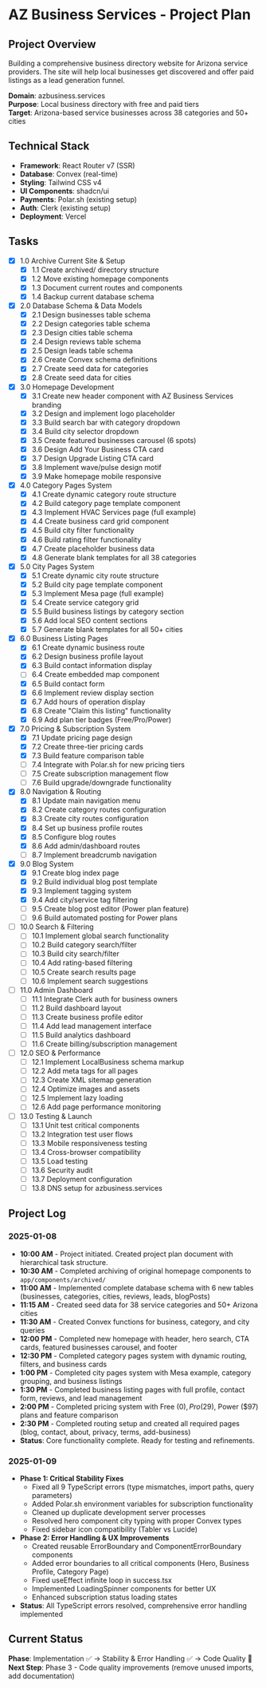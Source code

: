 # AZ Business Services - Project Plan

## Project Overview
Building a comprehensive business directory website for Arizona service providers. The site will help local businesses get discovered and offer paid listings as a lead generation funnel.

**Domain**: azbusiness.services  
**Purpose**: Local business directory with free and paid tiers  
**Target**: Arizona-based service businesses across 38 categories and 50+ cities

## Technical Stack
- **Framework**: React Router v7 (SSR)
- **Database**: Convex (real-time)
- **Styling**: Tailwind CSS v4
- **UI Components**: shadcn/ui
- **Payments**: Polar.sh (existing setup)
- **Auth**: Clerk (existing setup)
- **Deployment**: Vercel

## Tasks

- [x] 1.0 Archive Current Site & Setup
  - [x] 1.1 Create archived/ directory structure
  - [x] 1.2 Move existing homepage components
  - [x] 1.3 Document current routes and components
  - [x] 1.4 Backup current database schema

- [x] 2.0 Database Schema & Data Models
  - [x] 2.1 Design businesses table schema
  - [x] 2.2 Design categories table schema
  - [x] 2.3 Design cities table schema
  - [x] 2.4 Design reviews table schema
  - [x] 2.5 Design leads table schema
  - [x] 2.6 Create Convex schema definitions
  - [x] 2.7 Create seed data for categories
  - [x] 2.8 Create seed data for cities

- [x] 3.0 Homepage Development
  - [x] 3.1 Create new header component with AZ Business Services branding
  - [x] 3.2 Design and implement logo placeholder
  - [x] 3.3 Build search bar with category dropdown
  - [x] 3.4 Build city selector dropdown
  - [x] 3.5 Create featured businesses carousel (6 spots)
  - [x] 3.6 Design Add Your Business CTA card
  - [x] 3.7 Design Upgrade Listing CTA card
  - [x] 3.8 Implement wave/pulse design motif
  - [x] 3.9 Make homepage mobile responsive

- [x] 4.0 Category Pages System
  - [x] 4.1 Create dynamic category route structure
  - [x] 4.2 Build category page template component
  - [x] 4.3 Implement HVAC Services page (full example)
  - [x] 4.4 Create business card grid component
  - [x] 4.5 Build city filter functionality
  - [x] 4.6 Build rating filter functionality
  - [x] 4.7 Create placeholder business data
  - [x] 4.8 Generate blank templates for all 38 categories

- [x] 5.0 City Pages System
  - [x] 5.1 Create dynamic city route structure
  - [x] 5.2 Build city page template component
  - [x] 5.3 Implement Mesa page (full example)
  - [x] 5.4 Create service category grid
  - [x] 5.5 Build business listings by category section
  - [x] 5.6 Add local SEO content sections
  - [x] 5.7 Generate blank templates for all 50+ cities

- [x] 6.0 Business Listing Pages
  - [x] 6.1 Create dynamic business route
  - [x] 6.2 Design business profile layout
  - [x] 6.3 Build contact information display
  - [ ] 6.4 Create embedded map component
  - [x] 6.5 Build contact form
  - [x] 6.6 Implement review display section
  - [x] 6.7 Add hours of operation display
  - [x] 6.8 Create "Claim this listing" functionality
  - [x] 6.9 Add plan tier badges (Free/Pro/Power)

- [x] 7.0 Pricing & Subscription System
  - [x] 7.1 Update pricing page design
  - [x] 7.2 Create three-tier pricing cards
  - [x] 7.3 Build feature comparison table
  - [ ] 7.4 Integrate with Polar.sh for new pricing tiers
  - [ ] 7.5 Create subscription management flow
  - [ ] 7.6 Build upgrade/downgrade functionality

- [x] 8.0 Navigation & Routing
  - [x] 8.1 Update main navigation menu
  - [x] 8.2 Create category routes configuration
  - [x] 8.3 Create city routes configuration
  - [x] 8.4 Set up business profile routes
  - [x] 8.5 Configure blog routes
  - [x] 8.6 Add admin/dashboard routes
  - [ ] 8.7 Implement breadcrumb navigation

- [x] 9.0 Blog System
  - [x] 9.1 Create blog index page
  - [x] 9.2 Build individual blog post template
  - [x] 9.3 Implement tagging system
  - [x] 9.4 Add city/service tag filtering
  - [ ] 9.5 Create blog post editor (Power plan feature)
  - [ ] 9.6 Build automated posting for Power plans

- [ ] 10.0 Search & Filtering
  - [ ] 10.1 Implement global search functionality
  - [ ] 10.2 Build category search/filter
  - [ ] 10.3 Build city search/filter
  - [ ] 10.4 Add rating-based filtering
  - [ ] 10.5 Create search results page
  - [ ] 10.6 Implement search suggestions

- [ ] 11.0 Admin Dashboard
  - [ ] 11.1 Integrate Clerk auth for business owners
  - [ ] 11.2 Build dashboard layout
  - [ ] 11.3 Create business profile editor
  - [ ] 11.4 Add lead management interface
  - [ ] 11.5 Build analytics dashboard
  - [ ] 11.6 Create billing/subscription management

- [ ] 12.0 SEO & Performance
  - [ ] 12.1 Implement LocalBusiness schema markup
  - [ ] 12.2 Add meta tags for all pages
  - [ ] 12.3 Create XML sitemap generation
  - [ ] 12.4 Optimize images and assets
  - [ ] 12.5 Implement lazy loading
  - [ ] 12.6 Add page performance monitoring

- [ ] 13.0 Testing & Launch
  - [ ] 13.1 Unit test critical components
  - [ ] 13.2 Integration test user flows
  - [ ] 13.3 Mobile responsiveness testing
  - [ ] 13.4 Cross-browser compatibility
  - [ ] 13.5 Load testing
  - [ ] 13.6 Security audit
  - [ ] 13.7 Deployment configuration
  - [ ] 13.8 DNS setup for azbusiness.services

## Project Log

### 2025-01-08
- **10:00 AM** - Project initiated. Created project plan document with hierarchical task structure.
- **10:30 AM** - Completed archiving of original homepage components to `app/components/archived/`
- **11:00 AM** - Implemented complete database schema with 6 new tables (businesses, categories, cities, reviews, leads, blogPosts)
- **11:15 AM** - Created seed data for 38 service categories and 50+ Arizona cities
- **11:30 AM** - Created Convex functions for business, category, and city queries
- **12:00 PM** - Completed new homepage with header, hero search, CTA cards, featured businesses carousel, and footer
- **12:30 PM** - Completed category pages system with dynamic routing, filters, and business cards
- **1:00 PM** - Completed city pages system with Mesa example, category grouping, and business listings
- **1:30 PM** - Completed business listing pages with full profile, contact form, reviews, and lead management
- **2:00 PM** - Completed pricing system with Free ($0), Pro ($29), Power ($97) plans and feature comparison
- **2:30 PM** - Completed routing setup and created all required pages (blog, contact, about, privacy, terms, add-business)
- **Status**: Core functionality complete. Ready for testing and refinements.

### 2025-01-09
- **Phase 1: Critical Stability Fixes**
  - Fixed all 9 TypeScript errors (type mismatches, import paths, query parameters)
  - Added Polar.sh environment variables for subscription functionality
  - Cleaned up duplicate development server processes
  - Resolved hero component city typing with proper Convex types
  - Fixed sidebar icon compatibility (Tabler vs Lucide)
- **Phase 2: Error Handling & UX Improvements**
  - Created reusable ErrorBoundary and ComponentErrorBoundary components
  - Added error boundaries to all critical components (Hero, Business Profile, Category Page)
  - Fixed useEffect infinite loop in success.tsx
  - Implemented LoadingSpinner components for better UX
  - Enhanced subscription status loading states
- **Status**: All TypeScript errors resolved, comprehensive error handling implemented

## Current Status
**Phase**: Implementation ✅ → Stability & Error Handling ✅ → Code Quality 🚧  
**Next Step**: Phase 3 - Code quality improvements (remove unused imports, add documentation)